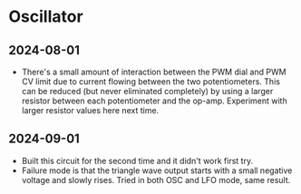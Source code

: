 # Oscillator

## 2024-08-01

- There's a small amount of interaction between the PWM dial and PWM
  CV limit due to current flowing between the two potentiometers. This
  can be reduced (but never eliminated completely) by using a larger
  resistor between each potentiometer and the op-amp. Experiment with
  larger resistor values here next time.

## 2024-09-01

- Built this circuit for the second time and it didn't work first try.
- Failure mode is that the triangle wave output starts with a small
  negative voltage and slowly rises. Tried in both OSC and LFO mode,
  same result.
